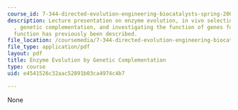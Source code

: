 ```yaml
---
course_id: 7-344-directed-evolution-engineering-biocatalysts-spring-2008
description: Lecture presentation on enzyme evolution, in vivo selection systems,
  , genetic complementation, and investigating the function of genes for which no
  function has previously been described.
file_location: /coursemedia/7-344-directed-evolution-engineering-biocatalysts-spring-2008/e4541526c32aac52891b03ca4974c4b7_ses5_slides.pdf
file_type: application/pdf
layout: pdf
title: Enzyme Evolution by Genetic Complementation
type: course
uid: e4541526c32aac52891b03ca4974c4b7

---
```

None